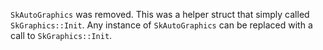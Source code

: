 `SkAutoGraphics` was removed. This was a helper struct that simply called `SkGraphics::Init`.
Any instance of `SkAutoGraphics` can be replaced with a call to `SkGraphics::Init`.
